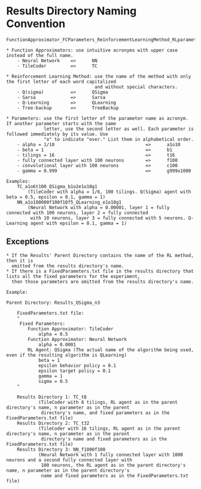 
# Results Directory Naming Convention
    FunctionApproximator_FCParameters_ReinforcementLearningMethod_RLparameters

    * Function Approximators: use intuitive acronyms with upper case instead of the full name.
        - Neural Network    =>      NN
        - TileCoder         =>      TC

    * Reinforcement Learning Method: use the name of the method with only the first letter of each word capitalized
                                     and without special characters.
        - Q(sigma)          =>      QSigma
        - Sarsa             =>      Sarsa
        - Q-Learning        =>      QLearning
        - Tree-backup       =>      TreeBackup

    * Parameters: use the first letter of the parameter name as acronym. If another parameter starts with the same
                  letter, use the second letter as well. Each parameter is followed immediately by its value. Use
                  "o" to indicate "over." List them in alphabetical order.
        - alpha = 1/10                                  =>      a1o10
        - beta = 1                                      =>      b1
        - tilings = 16                                  =>      t16
        - fully connected layer with 100 neurons        =>      f100
        - convolutional layer with 100 neurons          =>      c100
        - gamma = 0.999                                 =>      g999o1000

    Examples:
        TC_a1o6t100_QSigma_b1o2e1o10g1
            (TileCoder with alpha = 1/6, 100 tilings. Q(Sigma) agent with beta = 0.5, epsilon = 0.1, gamma = 1)
        NN_a1o100000f100f10f5_QLearning_e1o10g1
            (Neural Network with alpha = 0.00001, layer 1 = fully connected with 100 neurons, layer 2 = fully connected
             with 10 neurons, layer 3 = fully connected with 5 neurons. Q-Learning agent with epsilon = 0.1, gamma = 1)


## Exceptions
    * If the Results' Parent Directory contains the name of the RL method, then it is
      omitted from the results directory's name.
    * If there is a FixedParameters.txt file in the results directory that lists all the fixed parameters for the experiment,
      then those parameters are omitted from the results directory's name.

    Example:

    Parent Directory: Results_QSigma_n3

        FixedParameters.txt file:
        "
         Fixed Parameters:
            Function Approximator: TileCoder
                alpha = 0.5
            Function Approximator: Neural Network
                alpha = 0.0001
            RL Agent: QSigma (The actual name of the algorithm being used, even if the resulting algorithm is QLearning)
                beta = 1
                epsilon behavior policy = 0.1
                epsilon target policy = 0.1
                gamma = 1
                sigma = 0.5
        "

        Results Directory 1: TC_t8
                (TileCoder with 8 tilings, RL agent as in the parent directory's name, n parameter as in the parent
                 directory's name, and fixed parameters as in the FixedParameters.txt file)
        Results Directory 2: TC_t32
                (TileCoder with 16 tilings, RL agent as in the parent directory's name, n parameter as in the parent
                 directory's name and fixed parameters as in the FixedParameters.txt file)
        Results Directory 3: NN_f1000f100
                (Neural Network with 1 fully connected layer with 1000 neurons and a second fully connected layer with
                 100 neurons, the RL agent as in the parent directory's name, n parameter as in the parent directory's
                 name and fixed parameters as in the FixedParameters.txt file)
